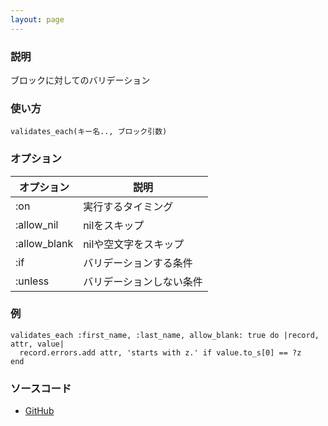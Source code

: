 ```yaml
---
layout: page
---
```


### 説明

ブロックに対してのバリデーション

### 使い方

    validates_each(キー名.., ブロック引数)

### オプション

| オプション   | 説明                     |
| ----------- | ------------------------ |
| :on          | 実行するタイミング       |
| :allow_nil   | nilをスキップ            |
| :allow_blank | nilや空文字をスキップ    |
| :if          | バリデーションする条件   |
| :unless      | バリデーションしない条件 |

### 例

    validates_each :first_name, :last_name, allow_blank: true do |record, attr, value|
      record.errors.add attr, 'starts with z.' if value.to_s[0] == ?z
    end

### ソースコード

- [GitHub](https://github.com/rails/rails/blob/984c3ef2775781d47efa9f541ce570daa2434a80/activemodel/lib/active_model/validations.rb#L85)
